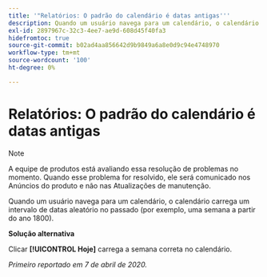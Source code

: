 ```yaml
---
title: '"Relatórios: O padrão do calendário é datas antigas'''
description: Quando um usuário navega para um calendário, o calendário carrega um intervalo de datas aleatório no passado (por exemplo, uma semana a partir do ano 1800).
exl-id: 2897967c-32c3-4ee7-ae9d-608d45f40fa3
hidefromtoc: true
source-git-commit: b02ad4aa856642d9b9849a6a8e0d9c94e4748970
workflow-type: tm+mt
source-wordcount: '100'
ht-degree: 0%

---
```


# Relatórios: O padrão do calendário é datas antigas

>[!NOTE]
>
>A equipe de produtos está avaliando essa resolução de problemas no momento. Quando esse problema for resolvido, ele será comunicado nos Anúncios do produto e não nas Atualizações de manutenção.

Quando um usuário navega para um calendário, o calendário carrega um intervalo de datas aleatório no passado (por exemplo, uma semana a partir do ano 1800).

**Solução alternativa**

Clicar **[!UICONTROL Hoje]** carrega a semana correta no calendário.


_Primeiro reportado em 7 de abril de 2020._
